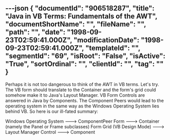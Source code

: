 ---json
{
  "documentId": "906518287",
  "title": "Java in VB Terms: Fundamentals of the AWT",
  "documentShortName": "",
  "fileName": "",
  "path": "",
  "date": "1998-09-23T02:59:41.000Z",
  "modificationDate": "1998-09-23T02:59:41.000Z",
  "templateId": "",
  "segmentId": "69",
  "isRoot": "False",
  "isActive": "True",
  "sortOrdinal": "",
  "clientId": "",
  "tag": ""
}
---

Perhaps it is not too dangerous to think of the AWT in VB terms. Let's try. The VB form should translate to the Container and the form's grid could somehow make it to Java's Layout Manager. VB Form Controls are answered in Java by Components. The Component Peers would lead to the operating system in the same way as the Windows Operating System lies behind VB. So here is our ill-fated summary:

Windows Operating System ---&gt; ComponentPeer
Form ---&gt; Container (namely the Panel or Frame subclasses)
Form Grid (VB Design Mode) ---&gt; Layout Manager
Control ---&gt; Component
